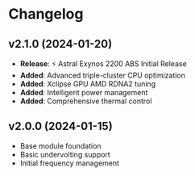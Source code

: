 # Changelog

## v2.1.0 (2024-01-20)
- **Release**: ⚡ Astral Exynos 2200 ABS Initial Release
- **Added**: Advanced triple-cluster CPU optimization
- **Added**: Xclipse GPU AMD RDNA2 tuning
- **Added**: Intelligent power management
- **Added**: Comprehensive thermal control

## v2.0.0 (2024-01-15)
- Base module foundation
- Basic undervolting support
- Initial frequency management